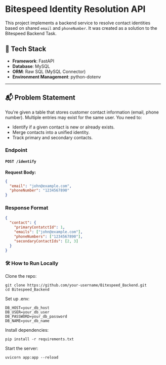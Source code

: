 # Bitespeed Identity Resolution API

This project implements a backend service to resolve contact identities based on shared `email` and `phoneNumber`. It was created as a solution to the Bitespeed Backend Task.

## 🚀 Tech Stack

- **Framework**: FastAPI
- **Database**: MySQL
- **ORM**: Raw SQL (MySQL Connector)
- **Environment Management**: python-dotenv

---

## 📬 Problem Statement

You're given a table that stores customer contact information (email, phone number). Multiple entries may exist for the same user. You need to:

- Identify if a given contact is new or already exists.
- Merge contacts into a unified identity.
- Track primary and secondary contacts.

### Endpoint

#### `POST /identify`

**Request Body:**

```json
{
  "email": "john@example.com",
  "phoneNumber": "1234567890"
}
```

### Response Format

```json
{
  "contact": {
    "primaryContatctId": 1,
    "emails": ["john@example.com"],
    "phoneNumbers": ["1234567890"],
    "secondaryContactIds": [2, 3]
  }
}
```

### 🛠 How to Run Locally
Clone the repo:

```
git clone https://github.com/your-username/Bitespeed_Backend.git
cd Bitespeed_Backend
```
Set up .env:
```
DB_HOST=your_db_host
DB_USER=your_db_user
DB_PASSWORD=your_db_password
DB_NAME=your_db_name
```

Install dependencies:
```
pip install -r requirements.txt
```

Start the server:
```
uvicorn app:app --reload
```
